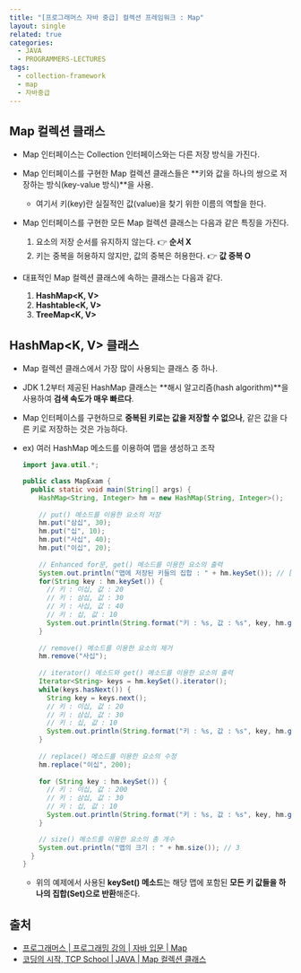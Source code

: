```yaml
---
title: "[프로그래머스 자바 중급] 컬렉션 프레임워크 : Map"
layout: single
related: true
categories:
  - JAVA
  - PROGRAMMERS-LECTURES
tags:
  - collection-framework
  - map
  - 자바중급
---
```


## Map 컬렉션 클래스
- Map 인터페이스는 Collection 인터페이스와는 다른 저장 방식을 가진다.
- Map 인터페이스를 구현한 Map 컬렉션 클래스들은 **키와 값을 하나의 쌍으로 저장하는 방식(key-value 방식)**을 사용.
  - 여기서 키(key)란 실질적인 값(value)을 찾기 위한 이름의 역할을 한다.

- Map 인터페이스를 구현한 모든 Map 컬렉션 클래스는 다음과 같은 특징을 가진다.
  1. 요소의 저장 순서를 유지하지 않는다. 👉 **순서 X**
  2. 키는 중복을 허용하지 않지만, 값의 중복은 허용한다. 👉 **값 중복 O**

- 대표적인 Map 컬렉션 클래스에 속하는 클래스는 다음과 같다.
  1. **HashMap\<K, V>**
  2. **Hashtable\<K, V>**
  3. **TreeMap\<K, V>**

## HashMap\<K, V> 클래스
- Map 컬렉션 클래스에서 가장 많이 사용되는 클래스 중 하나.
- JDK 1.2부터 제공된 HashMap 클래스는 **해시 알고리즘(hash algorithm)**을 사용하여 **검색 속도가 매우 빠르다**.
- Map 인터페이스를 구현하므로 **중복된 키로는 값을 저장할 수 없으나**, 같은 값을 다른 키로 저장하는 것은 가능하다.

- ex) 여러 HashMap 메소드를 이용하여 맵을 생성하고 조작

  ```java
  import java.util.*;
  
  public class MapExam {
    public static void main(String[] args) {
      HashMap<String, Integer> hm = new HashMap(String, Integer>();
      
      // put() 메소드를 이용한 요소의 저장
      hm.put("삼십", 30);
      hm.put("십", 10);
      hm.put("사십", 40);
      hm.put("이십", 20);
      
      // Enhanced for문, get() 메소드를 이용한 요소의 출력
      System.out.println("맵에 저장된 키들의 집합 : " + hm.keySet()); // [이십, 삼십, 사십, 십]
      for(String key : hm.keySet()) {
        // 키 : 이십, 값 : 20
        // 키 : 삼십, 값 : 30
        // 키 : 사십, 값 : 40
        // 키 : 십, 값 : 10
        System.out.println(String.format("키 : %s, 값 : %s", key, hm.get(key)));
      }
      
      // remove() 메소드를 이용한 요소의 제거
      hm.remove("사십");
      
      // iterator() 메소드와 get() 메소드를 이용한 요소의 출력
      Iterator<String> keys = hm.keySet().iterator();
      while(keys.hasNext()) {
        String key = keys.next();
        // 키 : 이십, 값 : 20
        // 키 : 삼십, 값 : 30
        // 키 : 십, 값 : 10
        System.out.println(String.format("키 : %s, 값 : %s", key, hm.get(key)));
      }
      
      // replace() 메소드를 이용한 요소의 수정
      hm.replace("이십", 200);
      
      for (String key : hm.keySet()) {
        // 키 : 이십, 값 : 200
        // 키 : 삼십, 값 : 30
        // 키 : 십, 값 : 10
        System.out.println(String.format("키 : %s, 값 : %s", key, hm.get(key)));
      }

      // size() 메소드를 이용한 요소의 총 개수
      System.out.println("맵의 크기 : " + hm.size()); // 3
    }
  }
  ```
  - 위의 예제에서 사용된 **keySet() 메소드**는 해당 맵에 포함된 **모든 키 값들을 하나의 집합(Set)으로 반환**해준다.
  
## 출처
- [프로그래머스 \| 프로그래밍 강의 \| 자바 입문 \| Map](https://programmers.co.kr/learn/courses/9/lessons/260)
- [코딩의 시작, TCP School \| JAVA \| Map 컬렉션 클래스](https://www.tcpschool.com/java/java_collectionFramework_map)
